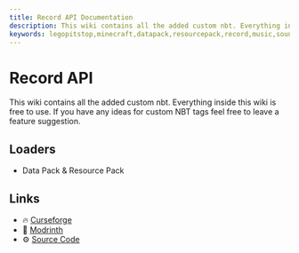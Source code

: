 ```yaml
---
title: Record API Documentation
description: This wiki contains all the added custom nbt. Everything inside this wiki is free to use. If you have any ideas for custom NBT tags feel free to leave a feature suggestion.
keywords: legopitstop,minecraft,datapack,resourcepack,record,music,sounds,api,customizable,creeper,nbt
---
```


# Record API

This wiki contains all the added custom nbt. Everything inside this wiki is free to use. If you have any ideas for custom NBT tags feel free to leave a feature suggestion.

## Loaders

- Data Pack & Resource Pack

## Links

- :fire: [Curseforge](https://www.curseforge.com/minecraft/customization/record-api-datapack)
- :wrench: [Modrinth](https://modrinth.com/datapack/record-api-datapack)
- :gear: [Source Code](https://github.com/legopitstop/Datapacks)
